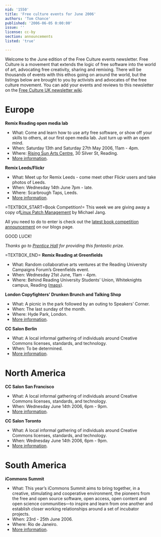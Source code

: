 ```yaml
---
nid: '1550'
title: 'Free culture events for June 2006'
authors: 'Tom Chance'
published: '2006-06-05 0:00:00'
issue: ''
license: cc-by
section: announcements
listed: 'true'

---
```

Welcome to the June edition of the Free Culture events newsletter. Free Culture is a movement that extends the logic of free software into the world of art, advocating free creativity, sharing and remixing. There will be thousands of events with this ethos going on around the world, but the listings below are brought to you by activists and advocates of the free culture movement. You can add your events and reviews to this newsletter on the [Free Culture UK newsletter wiki](http://www.freeculture.org.uk/CategoryNewsletter).


# Europe

**Remix Reading open media lab**


* What: Come and learn how to use arty free software, or show off your skills to others, at our first open media lab. Just turn up with an open mind.
* When: Saturday 13th and Saturday 27th May 2006, 11am - 4pm.
* Where: [Rising Sun Arts Centre](http://www.risingsun-artscentre.co.uk), 30 Silver St, Reading.
* [More information](http://www.remixreading.org/events).

**Remix Leeds/Flickr**


* What: Meet up for Remix Leeds - come meet other Flickr users and take photos of Leeds.
* When: Wednesday 14th June 7pm - late.
* Where: Scarbrough Taps, Leeds.
* [More information](http://upcoming.org/event/78905/).

=TEXTBOX_START=Book Competition!=
This week we are giving away a copy of[Linux Patch Management](http://www.freesoftwaremagazine.com/articles/book_review_patch_management) by Michael Jang.

All you need to do to enter is check out the [latest book competition announcement](http://www.freesoftwaremagazine.com/blog/1) on our blogs page.

GOOD LUCK!

_Thanks go to _[Prentice Hall](http://www.phptr.com/)_ for providing this fantastic prize._


=TEXTBOX_END=
**Remix Reading at Greenfields**


* What: Random collaborative arts ventures at the Reading University Campaigns Forum’s Greenfields event.
* When: Wednesday 21st June, 11am - 4pm.
* Where: Behind Reading University Students’ Union, Whiteknights campus, Reading ([maps](http://www.rdg.ac.uk/maps/whiteknights-struct.htm)).

**London Copyfighters’ Drunken Brunch and Talking Shop**


* What: A picnic in the park followed by an outing to Speakers’ Corner.
* When: The last sunday of the month.
* Where: Hyde Park, London.
* [More information](http://www.openrightsgroup.org/).

**CC Salon Berlin**


* What: A local informal gathering of individuals around Creative Commons licenses, standards, and technology.
* When: To be determined.
* [More information](http://wiki.creativecommons.org/Berlin_Salon).


# North America

**CC Salon San Francisco**


* What: A local informal gathering of individuals around Creative Commons licenses, standards, and technology.
* When: Wednesday June 14th 2006, 6pm - 9pm.
* [More information](http://wiki.creativecommons.org/Salon).

**CC Salon Toronto**


* What: A local informal gathering of individuals around Creative Commons licenses, standards, and technology.
* When: Wednesday June 14th 2006, 6pm - 9pm.
* [More information](http://wiki.creativecommons.org/Toronto_Salon).


# South America

**iCommons Summit**


* What: This year’s iCommons Summit aims to bring together, in a creative, stimulating and cooperative environment, the pioneers from the free and open source software, open access, open content and open science communities—to inspire and learn from one another and establish closer working relationships around a set of incubator projects.
* When: 23rd - 25th June 2006.
* Where: Rio de Janeiro.
* [More information](http://www.icommons.org).


